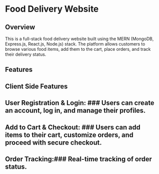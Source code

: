 # Food Delivery Website
## Overview
This is a full-stack food delivery website built using the MERN (MongoDB, Express.js, React.js, Node.js) stack. The platform allows customers to browse various food items, add them to the cart, place orders, and track their delivery status. 
## Features
## Client Side Features

## User Registration & Login: ### Users can create an account, log in, and manage their profiles.
## Add to Cart & Checkout: ###  Users can add items to their cart, customize orders, and proceed with secure checkout.
## Order Tracking:### Real-time tracking of order status.


